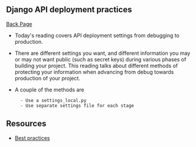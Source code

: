 ## Django API deployment practices

[Back Page](/401-notes.md)

- Today's reading covers API deployment settings from debugging to production.

- There are different settings you want, and different information you may or may not want public (such as secret keys) during various phases of building your project. This reading talks about different methods of protecting your information when advancing from debug towards production of your project.

- A couple of the methods are

        - Use a settings_local.py
        - Use separate settings file for each stage


## Resources
- [Best practices](https://djangostars.com/blog/configuring-django-settings-best-practices/)